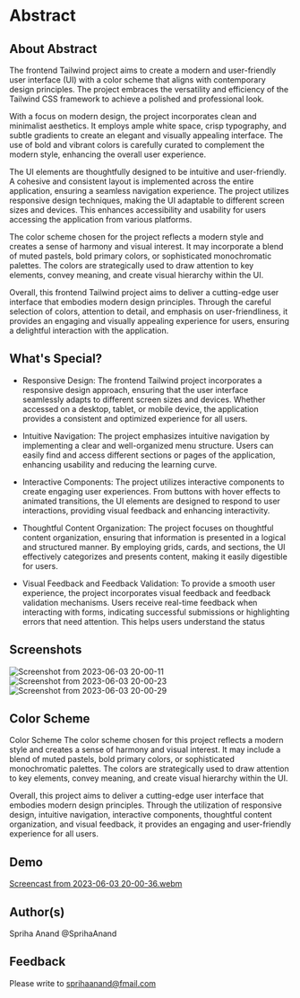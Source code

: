 # Abstract
## About Abstract

The frontend Tailwind project aims to create a modern and user-friendly user interface (UI) with a color scheme that aligns with contemporary design principles. The project embraces the versatility and efficiency of the Tailwind CSS framework to achieve a polished and professional look.

With a focus on modern design, the project incorporates clean and minimalist aesthetics. It employs ample white space, crisp typography, and subtle gradients to create an elegant and visually appealing interface. The use of bold and vibrant colors is carefully curated to complement the modern style, enhancing the overall user experience.

The UI elements are thoughtfully designed to be intuitive and user-friendly. A cohesive and consistent layout is implemented across the entire application, ensuring a seamless navigation experience. The project utilizes responsive design techniques, making the UI adaptable to different screen sizes and devices. This enhances accessibility and usability for users accessing the application from various platforms.

The color scheme chosen for the project reflects a modern style and creates a sense of harmony and visual interest. It may incorporate a blend of muted pastels, bold primary colors, or sophisticated monochromatic palettes. The colors are strategically used to draw attention to key elements, convey meaning, and create visual hierarchy within the UI.

Overall, this frontend Tailwind project aims to deliver a cutting-edge user interface that embodies modern design principles. Through the careful selection of colors, attention to detail, and emphasis on user-friendliness, it provides an engaging and visually appealing experience for users, ensuring a delightful interaction with the application.
## What's Special?
- Responsive Design: The frontend Tailwind project incorporates a responsive design approach, ensuring that the user interface seamlessly adapts to different screen sizes and devices. Whether accessed on a desktop, tablet, or mobile device, the application provides a consistent and optimized experience for all users.

- Intuitive Navigation: The project emphasizes intuitive navigation by implementing a clear and well-organized menu structure. Users can easily find and access different sections or pages of the application, enhancing usability and reducing the learning curve.

- Interactive Components: The project utilizes interactive components to create engaging user experiences. From buttons with hover effects to animated transitions, the UI elements are designed to respond to user interactions, providing visual feedback and enhancing interactivity.

 - Thoughtful Content Organization: The project focuses on thoughtful content organization, ensuring that information is presented in a logical and structured manner. By employing grids, cards, and sections, the UI effectively categorizes and presents content, making it easily digestible for users.
 
- Visual Feedback and Feedback Validation: To provide a smooth user experience, the project incorporates visual feedback and feedback validation mechanisms. Users receive real-time feedback when interacting with forms, indicating successful submissions or highlighting errors that need attention. This helps users understand the status
## Screenshots
![Screenshot from 2023-06-03 20-00-11](https://github.com/SprihaAnand/frontEnd-Tailwind-01/assets/97617046/9864da72-2895-433e-b456-4629bffe23a9)
![Screenshot from 2023-06-03 20-00-23](https://github.com/SprihaAnand/frontEnd-Tailwind-01/assets/97617046/5fc9e0a6-e915-41ec-869c-da2397f38af2)
![Screenshot from 2023-06-03 20-00-29](https://github.com/SprihaAnand/frontEnd-Tailwind-01/assets/97617046/7e66170e-40f7-4eec-b11f-8e70ee234cf1)
## Color Scheme
Color Scheme
The color scheme chosen for this project reflects a modern style and creates a sense of harmony and visual interest. It may include a blend of muted pastels, bold primary colors, or sophisticated monochromatic palettes. The colors are strategically used to draw attention to key elements, convey meaning, and create visual hierarchy within the UI.

Overall, this project aims to deliver a cutting-edge user interface that embodies modern design principles. Through the utilization of responsive design, intuitive navigation, interactive components, thoughtful content organization, and visual feedback, it provides an engaging and user-friendly experience for all users.
## Demo
[Screencast from 2023-06-03 20-00-36.webm](https://github.com/SprihaAnand/frontEnd-Tailwind-01/assets/97617046/b0069ba3-1923-42a8-b8d1-2fe18bba1cd3)
## Author(s)
Spriha Anand @SprihaAnand
## Feedback
Please write to sprihaanand@fmail.com
